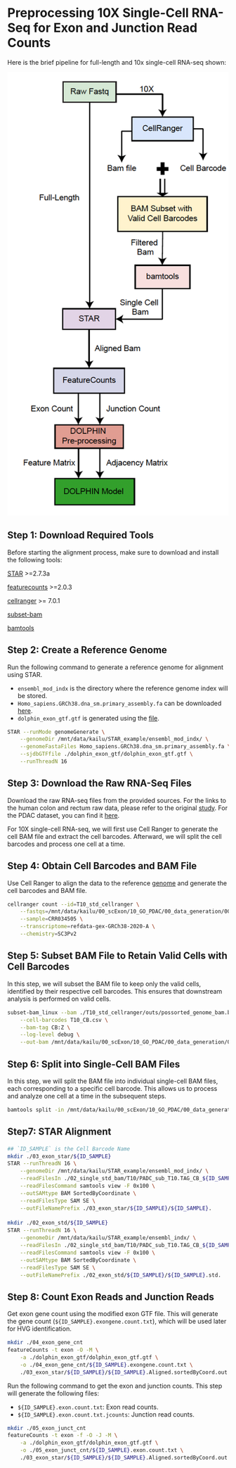 # Preprocessing 10X Single-Cell RNA-Seq for Exon and Junction Read Counts

Here is the brief pipeline for full-length and 10x single-cell RNA-seq shown:

![preprocess pipeline](../_static/preprocess_pipeline.png)

## Step 1: Download Required Tools

Before starting the alignment process, make sure to download and install the following tools:

[STAR](https://github.com/alexdobin/STAR) >=2.7.3a

[featurecounts](https://sourceforge.net/projects/subread/files/subread-2.0.8/) >=2.0.3

[cellranger](https://www.10xgenomics.com/support/software/cell-ranger/latest/tutorials/cr-tutorial-in) >= 7.0.1

[subset-bam](https://github.com/10XGenomics/subset-bam)

[bamtools](https://github.com/pezmaster31/bamtools)
## Step 2: Create a Reference Genome

Run the following command to generate a reference genome for alignment using STAR. 
- `ensembl_mod_indx` is the directory where the reference genome index will be stored.
- `Homo_sapiens.GRCh38.dna_sm.primary_assembly.fa` can be downloaded [here](https://ftp.ensembl.org/pub/release-113/fasta/homo_sapiens/dna/).
- `dolphin_exon_gtf.gtf` is generated using the [file](./step0_generate_exon_gtf_final.ipynb).


```bash
STAR --runMode genomeGenerate \
    --genomeDir /mnt/data/kailu/STAR_example/ensembl_mod_indx/ \
    --genomeFastaFiles Homo_sapiens.GRCh38.dna_sm.primary_assembly.fa \
    --sjdbGTFfile ./dolphin_exon_gtf/dolphin_exon_gtf.gtf \
    --runThreadN 16
```

## Step 3: Download the Raw RNA-Seq Files

Download the raw RNA-seq files from the provided sources. For the links to the human colon and rectum raw data, please refer to the original [study](https://rupress.org/jem/article/217/2/e20191130/132578/Single-cell-transcriptome-analysis-reveals). For the PDAC dataset, you can find it [here](https://www.nature.com/articles/s41422-019-0195-y).

For 10X single-cell RNA-seq, we will first use Cell Ranger to generate the cell BAM file and extract the cell barcodes. Afterward, we will split the cell barcodes and process one cell at a time.

## Step 4: Obtain Cell Barcodes and BAM File

Use Cell Ranger to align the data to the reference [genome](https://www.10xgenomics.com/support/software/cell-ranger/downloads) and generate the cell barcodes and BAM file.

```bash
cellranger count --id=T10_std_cellranger \
    --fastqs=/mnt/data/kailu/00_scExon/10_GO_PDAC/00_data_generation/00_raw/T10/ \
    --sample=CRR034505 \
    --transcriptome=refdata-gex-GRCh38-2020-A \
    --chemistry=SC3Pv2
```

## Step 5: Subset BAM File to Retain Valid Cells with Cell Barcodes

In this step, we will subset the BAM file to keep only the valid cells, 
identified by their respective cell barcodes. 
This ensures that downstream analysis is performed on valid cells.

```bash
subset-bam_linux --bam ./T10_std_cellranger/outs/possorted_genome_bam.bam \
    --cell-barcodes T10_CB.csv \
    --bam-tag CB:Z \
    --log-level debug \
    --out-bam /mnt/data/kailu/00_scExon/10_GO_PDAC/00_data_generation/02_single_std_bam/T10/PADC_sub_T10.bam

```

## Step 6: Split into Single-Cell BAM Files
In this step, we will split the BAM file into individual single-cell BAM files, each corresponding to a specific cell barcode. This allows us to process and analyze one cell at a time in the subsequent steps.

```bash
bamtools split -in /mnt/data/kailu/00_scExon/10_GO_PDAC/00_data_generation/02_single_std_bam/T10/PADC_sub_T10.bam -tag CB
```

## Step7: STAR Alignment 
```bash
## `ID_SAMPLE` is the Cell Barcode Name
mkdir ./03_exon_star/${ID_SAMPLE}
STAR --runThreadN 16 \
    --genomeDir /mnt/data/kailu/STAR_example/ensembl_mod_indx/ \
    --readFilesIn ./02_single_std_bam/T10/PADC_sub_T10.TAG_CB_${ID_SAMPLE}.bam \
    --readFilesCommand samtools view -F 0x100 \
    --outSAMtype BAM SortedByCoordinate \
    --readFilesType SAM SE \
    --outFileNamePrefix ./03_exon_star/${ID_SAMPLE}/${ID_SAMPLE}.

mkdir ./02_exon_std/${ID_SAMPLE}
STAR --runThreadN 16 \
    --genomeDir /mnt/data/kailu/STAR_example/ensembl_indx/ \
    --readFilesIn ./02_single_std_bam/T10/PADC_sub_T10.TAG_CB_${ID_SAMPLE}.bam \
    --readFilesCommand samtools view -F 0x100 \
    --outSAMtype BAM SortedByCoordinate \
    --readFilesType SAM SE \
    --outFileNamePrefix ./02_exon_std/${ID_SAMPLE}/${ID_SAMPLE}.std.
```

## Step 8: Count Exon Reads and Junction Reads

Get exon gene count using the modified exon GTF file. This will generate the gene count (`${ID_SAMPLE}.exongene.count.txt`), which will be used later for HVG identification.

```bash
mkdir ./04_exon_gene_cnt
featureCounts -t exon -O -M \
    -a ./dolphin_exon_gtf/dolphin_exon_gtf.gtf \
    -o ./04_exon_gene_cnt/${ID_SAMPLE}.exongene.count.txt \
    ./03_exon_star/${ID_SAMPLE}/${ID_SAMPLE}.Aligned.sortedByCoord.out.bam
```

Run the following command to get the exon and junction counts. This step will generate the following files:
- `${ID_SAMPLE}.exon.count.txt`: Exon read counts.
- `${ID_SAMPLE}.exon.count.txt.jcounts`: Junction read counts.

```bash
mkdir ./05_exon_junct_cnt
featureCounts -t exon -f -O -J -M \
    -a ./dolphin_exon_gtf/dolphin_exon_gtf.gtf \
    -o ./05_exon_junct_cnt/${ID_SAMPLE}.exon.count.txt \
    ./03_exon_star/${ID_SAMPLE}/${ID_SAMPLE}.Aligned.sortedByCoord.out.bam
```